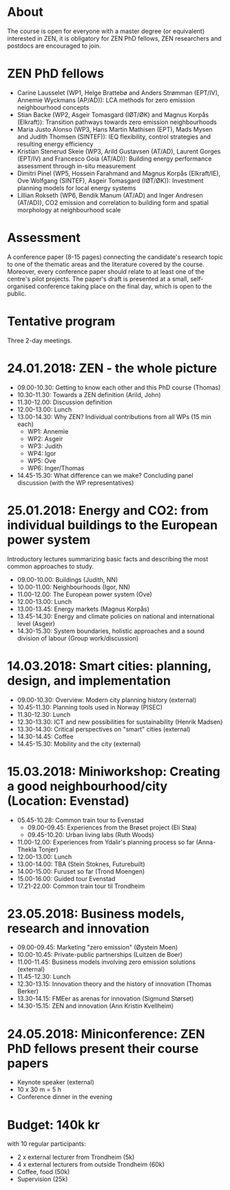 # About

The course is open for everyone with a master degree (or equivalent) interested in ZEN, it is obligatory for ZEN PhD fellows, ZEN researchers and postdocs are encouraged to join.

# ZEN PhD fellows

- Carine Lausselet (WP1, Helge Brattebø and Anders Strømman (EPT/IV), Annemie Wyckmans (AP/AD)): LCA methods for zero emission neighbourhood concepts
- Stian Backe (WP2, Asgeir Tomasgard (IØT/ØK) and Magnus Korpås (Elkraft)): Transition pathways towards zero emission neighbourhoods
- Maria Justo Alonso (WP3, Hans Martin Mathisen (EPT), Mads Mysen and Judith Thomsen (SINTEF)): IEQ flexibility, control strategies and resulting energy efficiency
- Kristian Stenerud Skeie (WP3, Arild Gustavsen (AT/AD), Laurent Gorges (EPT/IV) and Francesco Goia (AT/AD)): Building energy performance assessment through in-situ measurement
- Dimitri Pinel (WP5, Hossein Farahmand and Magnus Korpås (Elkraft/IE), Ove Wolfgang (SINTEF), Asgeir Tomasgard (IØT/ØK)): Investment planning models for local energy systems
- Lillian Rokseth (WP6, Bendik Manum (AT/AD) and Inger Andresen (AT/AD)), CO2 emission and correlation to building form and spatial morphology at neighbourhood scale

# Assessment

A conference paper (8-15 pages) connecting the candidate's research topic to one of the thematic areas and the literature covered by the course. Moreover, every conference paper should relate to at least one of the centre's pilot projects. The paper's draft is presented at a small, self-organised conference taking place on the final day, which is open to the public.

# Tentative program

Three 2-day meetings.

# 24.01.2018: ZEN - the whole picture

- 09.00-10.30: Getting to know each other and this PhD course (Thomas)
- 10.30-11.30: Towards a ZEN definition (Arild, John)
- 11.30-12.00: Discussion definition
- 12.00-13.00: Lunch
- 13.00-14.30: Why ZEN? Individual contributions from all WPs (15 min each)
    - WP1: Annemie
    - WP2: Asgeir
    - WP3: Judith
    - WP4: Igor
    - WP5: Ove
    - WP6: Inger/Thomas
- 14.45-15.30: What difference can we make? Concluding panel discussion (with the WP representatives)

# 25.01.2018: Energy and CO2: from individual buildings to the European power system

Introductory lectures summarizing basic facts and describing the most common approaches to study.

- 09.00-10.00: Buildings (Judith, NN)
- 10.00-11.00: Neighbourhoods (Igor, NN)
- 11.00-12.00: The European power system (Ove)
- 12.00-13.00: Lunch
- 13.00-13.45: Energy markets (Magnus Korpås)
- 13.45-14.30: Energy and climate policies on national and international level (Asgeir)
- 14.30-15.30: System boundaries, holistic approaches and a sound division of labour (Group work/discussion)

# 14.03.2018: Smart cities: planning, design, and implementation

- 09.00-10.30: Overview: Modern city planning history (external)
- 10.45-11.30: Planning tools used in Norway (PISEC)
- 11.30-12.30: Lunch
- 12.30-13.30: ICT and new possibilities for sustainability (Henrik Madsen)
- 13.30-14.30: Critical perspectives on "smart" cities (external)
- 14.30-14.45: Coffee
- 14.45-15.30: Mobility and the city (external)

# 15.03.2018: Miniworkshop: Creating a good neighbourhood/city (Location: Evenstad)

- 05.45-10.28: Common train tour to Evenstad
    - 09.00-09.45: Experiences from the Brøset project (Eli Støa)
    - 09.45-10.20: Urban living labs (Ruth Woods)
- 11.00-12.00: Experiences from Ydalir's planning process so far (Anna-Thekla Tonjer)
- 12.00-13.00: Lunch
- 13.00-14.00: TBA (Stein Stoknes, Futurebuilt)
- 14.00-15.00: Furuset so far (Trond Moengen)
- 15.00-16.00: Guided tour Evenstad
- 17.21-22.00: Common train tour til Trondheim

# 23.05.2018: Business models, research and innovation

- 09.00-09.45: Marketing "zero emission" (Øystein Moen)
- 10.00-10.45: Private-public partnerships (Luitzen de Boer)
- 11.00-11.45: Business models involving zero emission solutions (external)
- 11.45-12.30: Lunch
- 12.30-13.15: Innovation theory and the history of innovation (Thomas Berker)
- 13.30-14.15: FMEer as arenas for innovation (Sigmund Størset)
- 14.30-15.15: ZEN and innovation (Ann Kristin Kvellheim)

# 24.05.2018: Miniconference: ZEN PhD fellows present their course papers

- Keynote speaker (external)
- 10 x 30 m = 5 h
- Conference dinner in the evening

# Budget: 140k kr

with 10 regular participants:

- 2 x external lecturer from Trondheim (5k)
- 4 x external lecturers from outside Trondheim (60k)
- Coffee, food (50k)
- Supervision (25k)
